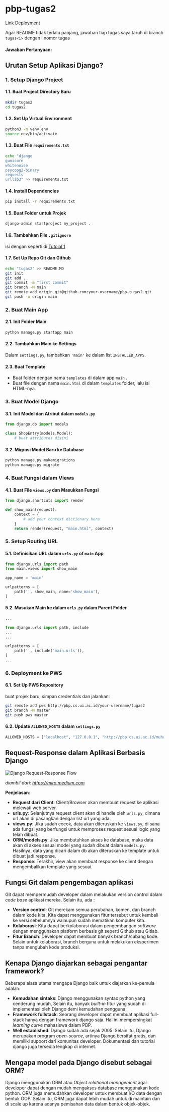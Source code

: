 # pbp-tugas2

[Link Deployment](http://muhammad-azzam31-tugas2.pbp.cs.ui.ac.id)

 Agar README tidak terlalu panjang, jawaban tiap tugas saya taruh di branch `tugas<i>` dengan i nomor tugas

#### Jawaban Pertanyaan:

## Urutan Setup Aplikasi Django?

### 1. Setup Django Project

#### 1.1. Buat Project Directory Baru
```bash
mkdir tugas2
cd tugas2
```

#### 1.2. Set Up Virtual Environment
```bash
python3 -m venv env
source env/bin/activate
```

#### 1.3. Buat File `requirements.txt` 
```bash
echo "django
gunicorn
whitenoise
psycopg2-binary
requests
urllib3" >> requirements.txt
```

#### 1.4. Install Dependencies
```bash
pip install -r requirements.txt
```

#### 1.5. Buat Folder untuk Projek
```bash
django-admin startproject my_project .
```

#### 1.6. Tambahkan File `.gitignore` 
isi dengan seperti di [Tutoial 1](https://pbp-fasilkom-ui.github.io/ganjil-2025/docs/tutorial-0#tutorial-unggah-proyek-ke-repositori-github)


#### 1.7. Set Up Repo Git dan Github 
```bash
echo "tugas2" >> README.MD
git init
git add .
git commit -m "first commit"
git branch -M main
git remote add origin git@github.com:your-username/pbp-tugas2.git
git push -u origin main
```

### 2. Buat Main App

#### 2.1. Init Folder Main
```bash
python manage.py startapp main
```

#### 2.2. Tambahkan Main ke Settings
Dalam `settings.py`, tambahkan `'main'` ke dalam list `INSTALLED_APPS`.

#### 2.3. Buat Template
- Buat folder dengan nama `templates` di dalam app `main` .
- Buat file dengan nama `main.html` di dalam `templates` folder, lalu isi HTML-nya.

### 3. Buat Model Django

#### 3.1. Init Model dan Atribut dalam `models.py`
```python
from django.db import models

class ShopEntry(models.Model):
    # buat attributes disini
```

#### 3.2. Migrasi Model Baru ke Database
```bash
python manage.py makemigrations
python manage.py migrate
```

### 4. Buat Fungsi dalam Views

#### 4.1. Buat File `views.py` dan Masukkan Fungsi
```python
from django.shortcuts import render

def show_main(request):
    context = {
        # add your context dictionary here
    }
    return render(request, "main.html", context)
```

### 5. Setup Routing URL 

#### 5.1. Definisikan URL dalam `urls.py` of `main` App
```python
from django.urls import path
from main.views import show_main

app_name = 'main'

urlpatterns = [
    path('', show_main, name='show_main'),
]
```

#### 5.2. Masukan Main ke dalam `urls.py` dalam Parent Folder
```python
...

from django.urls import path, include
...
...

urlpatterns = [
    path('', include('main.urls')),
]
...

```

### 6. Deployment ke PWS

#### 6.1. Set Up PWS Repository
buat projek baru, simpan credentials dan jalankan:
```bash
git remote add pws http://pbp.cs.ui.ac.id/your-username/tugas2
git branch -M master
git push pws master
```

#### 6.2. Update `ALLOWED_HOSTS` dalam `settings.py`
```python
ALLOWED_HOSTS = ["localhost", "127.0.0.1", "http://pbp.cs.ui.ac.id/muhammad-azzam31-tugas2"]
```

## Request-Response dalam Aplikasi Berbasis Django 

![Django Request-Response Flow](https://miro.medium.com/v2/resize:fit:1400/format:webp/1*V5Rd2Czu9TYdEw6P-7RtGA.png)

_diambil dari: https://miro.medium.com_

**Penjelasan**:

- **Request dari Client**: Client/Browser akan membuat request ke aplikasi melewati web server.
- **urls.py**: Selanjutnya request client akan di handle oleh `urls.py`, dimana url akan di pasangkan dengan list url yang ada.
- **views.py**: Jika sudah cocok, data akan diteruskan ke `views.py`, di sana ada fungsi yang berfungsi untuk memproses request sesuai logic yang telah dibuat.
- **ORM/models.py**: Jika membutuhkan akses ke database, maka data akan di akses sesuai model yang sudah dibuat dalam `models.py`. Hasilnya, data yang dicari dalam db akan diteruskan ke template untuk dibuat jadi response.
- **Response**: Terakhir, view akan membuat response ke client dengan mengembalikan template yang sesuai.

## Fungsi Git dalam pengembagan aplikasi 

Git dapat mempermudah developer dalam melakukan version control dalam _code base_ aplikasi mereka. Selain itu, ada :

- **Version control**: Git merekam semua perubahan, komen, dan branch dalam kode kita. Kita dapat menggunakan fitur tersebut untuk kembali ke versi sebelumnya walaupun sudah mematikan komputer kita.
- **Kolaborasi**: Kita dapat berkolaborasi dalam pengembangan _software_ dengan menggunakan platform berbasis git seperti Github atau Gitlab.
- **Fitur Branch**: Developer dapat membuat banyak branch/cabang kode. Selain untuk kolaborasi, branch berguna untuk melakukan eksperimen tanpa mengubah kode produksi.

## Kenapa Django diajarkan sebagai pengantar framework?

Beberapa alasa utama mengapa Django baik untuk diajarkan ke-pemula adalah:

- **Kemudahan sintaks**: Django menggunakan syntax python yang cenderung mudah, Selain itu, banyak _built-in_ fitur yang sudah di implementasi oleh Django demi kemudahan pengguna.
- **Framework fullstack**: Seorang developer dapat membuat aplikasi full-stack hanya dengan framework django saja. Hal ini mempersingkat _learning curve_ mahasiswa dalam PBP.
- **Well established**: Django sudah ada sejak 2005. Selain itu, Django merupakan program _open-source_, artinya Django bersifat gratis, dan memiliki supoort dari komunitas developer. Dokumentasi dan tutorial django juga tersedia lengkap di internet.

## Mengapa model pada Django disebut sebagai ORM?

Django menggunakan ORM atau _Object relational management_ agar developer dapat dengan mudah mengakses database menggunakan kode python. ORM juga memudahkan developer untuk membuat I/O data dengan bentuk OOP. Selain itu, ORM juga dapat lebih mudah untuk di maintain dan di scale up karena adanya pemisahan data dalam bentuk objek-objek.
